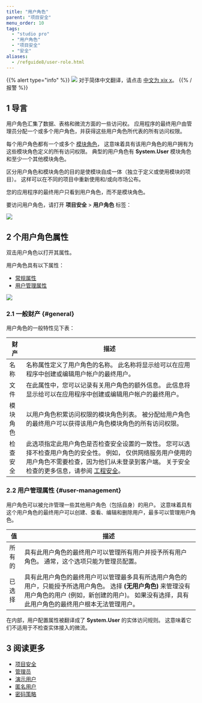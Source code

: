 ```yaml
---
title: "用户角色"
parent: "项目安全"
menu_order: 10
tags:
  - "studio pro"
  - "用户角色"
  - "项目安全"
  - "安全"
aliases:
  - /refguide8/user-role.html
---
```


{{% alert type="info" %}}
<img src="attachments/chinese-translation/china.png" style="display: inline-block; margin: 0" /> 对于简体中文翻译，请点击 [中文为 xix x](https://cdn.mendix.tencent-cloud.com/documentation/refguide8/user-roles.pdf)。
{{% /报警 %}}

## 1 导言

用户角色汇集了数据、表格和微流方面的一些访问权。 应用程序的最终用户由管理员分配一个或多个用户角色，并获得这些用户角色所代表的所有访问权限。

每个用户角色都有一个或多个 [模块角色](module-security#module-role)， 这意味着具有该用户角色的用户拥有为这些模块角色定义的所有访问权限。 典型的用户角色有 **System.User** 模块角色和至少一个其他模块角色。

区分用户角色和模块角色的目的是使模块自成一体（独立于定义或使用模块的项目）。 这样可以在不同的项目中重新使用和/或向市场公布。

您的应用程序的最终用户只看到用户角色，而不是模块角色。

要访问用户角色，请打开 **项目安全** > **用户角色** 标签：

![](attachments/user-roles/user-roles-example.png)

## 2 个用户角色属性

双击用户角色以打开其属性。

用户角色具有以下属性：

*  [常规属性](#general)
*  [用户管理属性](#user-management)

![](attachments/user-roles/user-role-properties.png)

### 2.1 一般财产 {#general}

用户角色的一般特性见下表：

| 财产   | 描述                                                                                                                         |
| ---- | -------------------------------------------------------------------------------------------------------------------------- |
| 名称   | 名称属性定义了用户角色的名称。 此名称将显示给可以在应用程序中创建或编辑用户帐户的最终用户。                                                                             |
| 文件   | 在此属性中，您可以记录有关用户角色的额外信息。 此信息将显示给可以在应用程序中创建或编辑用户帐户的最终用户。                                                                     |
| 模块角色 | 以用户角色积累访问权限的模块角色列表。 被分配给用户角色的最终用户可以获得该用户角色模块角色的所有访问权限。                                                                     |
| 检查安全 | 此选项指定此用户角色是否检查安全设置的一致性。 您可以选择不检查用户角色的安全性。 例如， 仅供网络服务用户使用的用户角色不需要检查，因为他们从未登录到客户端。 关于安全检查的更多信息，请参阅 [工程安全](project-security)。 |

### 2.2 用户管理属性 {#user-management}

用户角色可以被允许管理一些其他用户角色（包括自身）的用户。 这意味着具有这个用户角色的最终用户可以创建、查看、编辑和删除用户，最多可以管理用户角色。

| 值   | 描述                                                                                                              |
| --- | --------------------------------------------------------------------------------------------------------------- |
| 所有的 | 具有此用户角色的最终用户可以管理所有用户并授予所有用户角色。 通常，这个选项只能为管理员配置。                                                                 |
| 已选择 | 具有此用户角色的最终用户可以管理最多具有所选用户角色的用户，只能授予所选用户角色。 选择 **(无用户角色)** 来管理没有用户角色的用户 (例如，新创建的用户)。 如果没有选择，具有此用户角色的最终用户根本无法管理用户。 |

在内部，用户配置属性被翻译成了 **System.User** 的实体访问规则。 这意味着它们不适用于不检查实体接入的微流。

## 3 阅读更多

* [项目安全](项目安全)
* [管理员](管理员)
* [演示用户](demo-users)
* [匿名用户](anonymous-users)
* [密码策略](password-policy)
